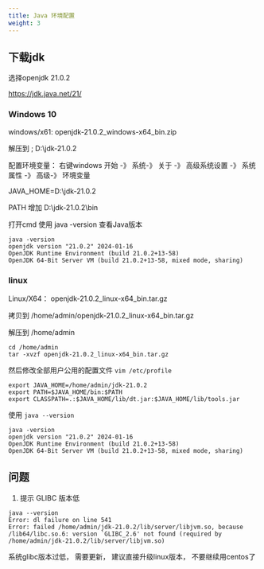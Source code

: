 ```yaml
---
title: Java 环境配置
weight: 3
---
```


## 下载jdk

选择openjdk  21.0.2

https://jdk.java.net/21/

### Windows 10

windows/x61: openjdk-21.0.2_windows-x64_bin.zip

解压到 ; D:\jdk-21.0.2

配置环境变量： 右键windows 开始 -》 系统-》 关于 -》 高级系统设置 -》 系统属性 -》 高级-》 环境变量

JAVA_HOME=D:\jdk-21.0.2

PATH 增加 D:\jdk-21.0.2\bin

打开cmd 使用 java -version 查看Java版本

```shell
java -version
openjdk version "21.0.2" 2024-01-16
OpenJDK Runtime Environment (build 21.0.2+13-58)
OpenJDK 64-Bit Server VM (build 21.0.2+13-58, mixed mode, sharing)

```

### linux

Linux/X64： openjdk-21.0.2_linux-x64_bin.tar.gz

拷贝到 /home/admin/openjdk-21.0.2_linux-x64_bin.tar.gz

解压到 /home/admin

```shell
cd /home/admin
tar -xvzf openjdk-21.0.2_linux-x64_bin.tar.gz
```

然后修改全部用户公用的配置文件 `vim /etc/profile`

```profile
export JAVA_HOME=/home/admin/jdk-21.0.2
export PATH=$JAVA_HOME/bin:$PATH
export CLASSPATH=.:$JAVA_HOME/lib/dt.jar:$JAVA_HOME/lib/tools.jar
```

使用 `java --version`

```shell
java -version
openjdk version "21.0.2" 2024-01-16
OpenJDK Runtime Environment (build 21.0.2+13-58)
OpenJDK 64-Bit Server VM (build 21.0.2+13-58, mixed mode, sharing)
```

## 问题

1. 提示 GLIBC 版本低

```shell
java --version
Error: dl failure on line 541
Error: failed /home/admin/jdk-21.0.2/lib/server/libjvm.so, because /lib64/libc.so.6: version `GLIBC_2.6' not found (required by /home/admin/jdk-21.0.2/lib/server/libjvm.so)
```

系统glibc版本过低， 需要更新， 建议直接升级linux版本， 不要继续用centos了
